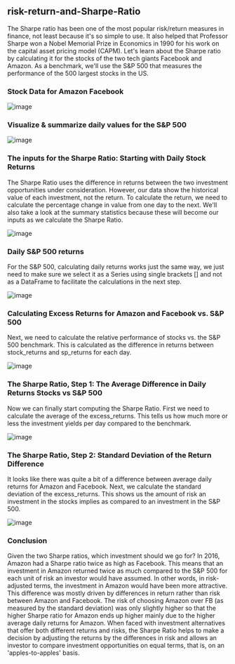 ## risk-return-and-Sharpe-Ratio
The Sharpe ratio has been one of the most popular risk/return measures in finance, not least because it's so simple to use. It also helped that Professor Sharpe won a Nobel Memorial Prize in Economics in 1990 for his work on the capital asset pricing model (CAPM).
Let's learn about the Sharpe ratio by calculating it for the stocks of the two tech giants Facebook and Amazon. As a benchmark, we'll use the S&P 500 that measures the performance of the 500 largest stocks in the US.
### Stock Data for Amazon Facebook

![image](https://user-images.githubusercontent.com/46982385/67972193-93112380-fbe4-11e9-97ce-36e5022db7a9.png)

### Visualize & summarize daily values for the S&P 500

![image](https://user-images.githubusercontent.com/46982385/67972238-a91ee400-fbe4-11e9-8aa4-1cce06401139.png)

### The inputs for the Sharpe Ratio: Starting with Daily Stock Returns
The Sharpe Ratio uses the difference in returns between the two investment opportunities under consideration.
However, our data show the historical value of each investment, not the return. To calculate the return, we need to calculate the percentage change in value from one day to the next. We'll also take a look at the summary statistics because these will become our inputs as we calculate the Sharpe Ratio. 

![image](https://user-images.githubusercontent.com/46982385/67972344-dc617300-fbe4-11e9-8806-d3b285af785f.png)

### Daily S&P 500 returns
For the S&P 500, calculating daily returns works just the same way, we just need to make sure we select it as a Series using single brackets [] and not as a DataFrame to facilitate the calculations in the next step.

![image](https://user-images.githubusercontent.com/46982385/67972408-02871300-fbe5-11e9-8b40-03b4e252fdf5.png)

### Calculating Excess Returns for Amazon and Facebook vs. S&P 500
Next, we need to calculate the relative performance of stocks vs. the S&P 500 benchmark. This is calculated as the difference in returns between stock_returns and sp_returns for each day.

![image](https://user-images.githubusercontent.com/46982385/67972488-29454980-fbe5-11e9-90c7-0cbb45924870.png)

### The Sharpe Ratio, Step 1: The Average Difference in Daily Returns Stocks vs S&P 500
Now we can finally start computing the Sharpe Ratio. First we need to calculate the average of the excess_returns. This tells us how much more or less the investment yields per day compared to the benchmark.

![image](https://user-images.githubusercontent.com/46982385/67972534-40843700-fbe5-11e9-8422-fe4a258c2e46.png)

### The Sharpe Ratio, Step 2: Standard Deviation of the Return Difference
It looks like there was quite a bit of a difference between average daily returns for Amazon and Facebook.
Next, we calculate the standard deviation of the excess_returns. This shows us the amount of risk an investment in the stocks implies as compared to an investment in the S&P 500.

![image](https://user-images.githubusercontent.com/46982385/67972567-5560ca80-fbe5-11e9-8c90-8cad2c169ced.png)

### Conclusion
Given the two Sharpe ratios, which investment should we go for? In 2016, Amazon had a Sharpe ratio twice as high as Facebook. This means that an investment in Amazon returned twice as much compared to the S&P 500 for each unit of risk an investor would have assumed. In other words, in risk-adjusted terms, the investment in Amazon would have been more attractive.
This difference was mostly driven by differences in return rather than risk between Amazon and Facebook. The risk of choosing Amazon over FB (as measured by the standard deviation) was only slightly higher so that the higher Sharpe ratio for Amazon ends up higher mainly due to the higher average daily returns for Amazon.
When faced with investment alternatives that offer both different returns and risks, the Sharpe Ratio helps to make a decision by adjusting the returns by the differences in risk and allows an investor to compare investment opportunities on equal terms, that is, on an 'apples-to-apples' basis.
